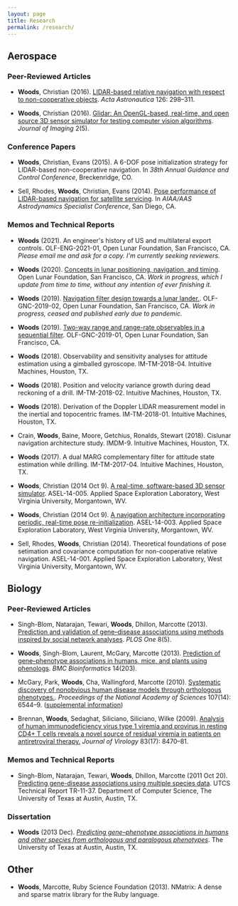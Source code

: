 ```yaml
---
layout: page
title: Research
permalink: /research/
---
```


## Aerospace

### Peer-Reviewed Articles

* **Woods**, Christian (2016). [LIDAR-based relative navigation with respect to non-cooperative objects](/assets/research/LIDAR-based_relative_navigation_with_respect_to_non-cooperative_objects.pdf). _Acta Astronautica_ 126: 298&ndash;311.

* **Woods**, Christian (2016). [Glidar: An OpenGL-based, real-time, and open source 3D sensor simulator for testing computer vision algorithms](/assets/research/Glidar_An_OpenGL-based_real-time_and_open_source_3D_sensor_simulator_for_testing_computer_vision_algorithms.pdf). _Journal of Imaging_ 2(5).

### Conference Papers

* **Woods**, Christian, Evans (2015). A 6-DOF pose initialization strategy for LIDAR-based non-cooperative navigation. In _38th Annual Guidance and Control Conference_, Breckenridge, CO.

* Sell, Rhodes, **Woods**, Christian, Evans (2014). [Pose performance of LIDAR-based navigation for satellite servicing](/assets/research/pose_performance.pdf). In _AIAA/AAS Astrodynamics Specialist Conference_, San Diego, CA.

### Memos and Technical Reports

* **Woods** (2021). An engineer's history of US and multilateral export controls. OLF-ENG-2021-01, Open Lunar Foundation, San Francisco, CA. _Please email me and ask for a copy. I'm currently seeking reviewers._

* **Woods** (2020). [Concepts in lunar positioning, navigation, and timing](/assets/research/lunar_PNT_concepts.pdf). Open Lunar Foundation, San Francisco, CA. _Work in progress, which I update from time to time, without any intention of ever finishing it._

* **Woods** (2019). [Navigation filter design towards a lunar lander.](https://github.com/openlunar/navmemos/raw/master/filter/filter.pdf). OLF-GNC-2019-02, Open Lunar Foundation, San Francisco, CA. _Work in progress, ceased and published early due to pandemic._

* **Woods** (2019). [Two-way range and range-rate observables in a sequential filter](https://github.com/openlunar/navmemos/raw/master/radiometric/memo.pdf). OLF-GNC-2019-01, Open Lunar Foundation, San Francisco, CA.

* **Woods** (2018). Observability and sensitivity analyses for attitude estimation using a gimballed gyroscope. IM-TM-2018-04. Intuitive Machines, Houston, TX.

* **Woods** (2018). Position and velocity variance growth during dead reckoning of a drill. IM-TM-2018-02. Intuitive Machines, Houston, TX.

* **Woods** (2018). Derivation of the Doppler LIDAR measurement model in the inertial and topocentric frames. IM-TM-2018-01. Intuitive Machines, Houston, TX.

* Crain, **Woods**, Baine, Moore, Getchius, Ronalds, Stewart (2018). Cislunar navigation architecture study. IMDM-9. Intuitive Machines, Houston, TX.

* **Woods** (2017). A dual MARG complementary filter for attitude state estimation while drilling. IM-TM-2017-04. Intuitive Machines, Houston, TX.

* **Woods**, Christian (2014 Oct 9). [A real-time, software-based 3D sensor simulator](/assets/research/GLIDAR_memo.pdf). ASEL-14-005. Applied Space Exploration Laboratory, West Virginia University, Morgantown, WV.

* **Woods**, Christian (2014 Oct 9). [A navigation architecture incorporating periodic, real-time pose re-initialization](/assets/research/pose_memo.pdf). ASEL-14-003. Applied Space Exploration Laboratory, West Virginia University, Morgantown, WV.

* Sell, Rhodes, **Woods**, Christian (2014). Theoretical foundations of pose setimation and covariance computation for non-cooperative relative navigation. ASEL-14-001. Applied Space Exploration Laboratory, West Virginia University, Morgantown, WV.

## Biology

### Peer-Reviewed Articles

* Singh-Blom, Natarajan, Tewari, **Woods**, Dhillon, Marcotte (2013). [Prediction and validation of gene&ndash;disease associations using methods inspired by social network analyses](/assets/research/Prediction_and_validation_of_gene-disease_associations_using_methods_inspired_by_social_network_analyses.pdf). _PLOS One_ 8(5).

* **Woods**, Singh-Blom, Laurent, McGary, Marcotte (2013). [Prediction of gene&ndash;phenotype associations in humans, mice, and plants using phenologs](/assets/research/Prediction_of_gene-phenotype_associations_in_humans_mice_and_plants_using_phenologs.pdf). _BMC Bioinformatics_ 14(203).

* McGary, Park, **Woods**, Cha, Wallingford, Marcotte (2010). [Systematic discovery of nonobvious human disease models through orthologous phenotypes.](/assets/research/Systematic_discovery.pdf). _Proceedings of the National Academy of Sciences_ 107(14): 6544&ndash;9. ([supplemental information](/assets/research/Systematic_discovery_SI.pdf))

* Brennan, **Woods**, Sedaghat, Siliciano, Siliciano, Wilke (2009). [Analysis of human immunodeficiency virus type 1 viremia and provirus in resting CD4+ T cells reveals a novel source of residual viremia in patients on antiretroviral therapy.](/assets/research/HIV.pdf) _Journal of Virology_ 83(17): 8470&ndash;81.

### Memos and Technical Reports

* Singh-Blom, Natarajan, Tewari, **Woods**, Dhillon, Marcotte (2011 Oct 20). [Predicting gene-disease associations using multiple species data](/assets/research/UTCS_Technical_Report.pdf). UTCS Technical Report TR-11-37. Department of Computer Science, The University of Texas at Austin, Austin, TX.

### Dissertation

* **Woods** (2013 Dec). _[Predicting gene&ndash;phenotype associations in humans and other species from orthologous and paralogous phenotypes](https://repositories.lib.utexas.edu/bitstream/handle/2152/23292/WOODS-DISSERTATION-2013.pdf?sequence=1)_. The University of Texas at Austin, Austin, TX.

## Other

* **Woods**, Marcotte, Ruby Science Foundation (2013). NMatrix: A dense and sparse matrix library for the Ruby language.

